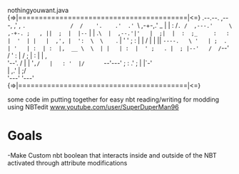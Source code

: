 nothingyouwant.java
{=>|=========================================|<=}
 .--.--.        ,---,             ,'  , `.             
 /  /    '.    .'  .' `\        ,-+-,.' _ | 
|  :  /`. /  ,---.'     \    ,-+-. ;   , || 
;  |  |--`   |   |  .`\  |  ,--.'|'   |  ;| 
|  :  ;_     :   : |  '  | |   |  ,', |  ': 
 \  \    `.  |   ' '  ;  : |   | /  | |  || 
  `----.   \ '   | ;  .  | '   | :  | :  |, 
  __ \  \  | |   | :  |  ' ;   . |  ; |--'  
 /  /`--'  / '   : | /  ;  |   : |  | ,     
'--'.     /  |   | '` ,/   |   : '  |/      
  `--'---'   ;   :  .'     ;   | |`-'       
             |   ,.'       |   ;/           
             '---'         '---'            
{=>|=========================================|<=}                                            

some code im putting together for easy nbt reading/writing for modding using NBTedit
www.youtube.com/user/SuperDuperMan96

 Goals
=======
-Make Custom nbt boolean that interacts inside and outside of the NBT activated through attribute modifications
